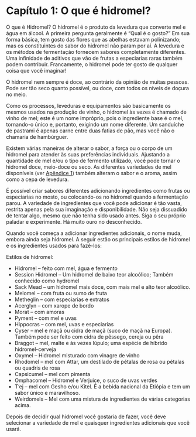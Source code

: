 # Capítulo 1: O que é hidromel?

O que é Hidromel? O hidromel é o produto da levedura que converte mel e água em álcool. A primeira pergunta geralmente é “Qual é o gosto?” Em sua forma básica, tem gosto das flores que as abelhas estavam polinizando; mas os constituintes do sabor do hidromel não param por aí. A levedura e os métodos de fermentação fornecem sabores completamente diferentes. Uma infinidade de aditivos que vão de frutas a especiarias raras também podem contribuir. Francamente, o hidromel pode ter gosto de qualquer coisa que você imaginar!

O hidromel nem sempre é doce, ao contrário da opinião de muitas pessoas. Pode ser tão seco quanto possível, ou doce, com todos os níveis de doçura no meio.

Como os processos, leveduras e equipamentos são basicamente os mesmos usados na produção de vinho, o hidromel às vezes é chamado de vinho de mel; este é um nome impróprio, pois o ingrediente base é o mel, tornando-o único e, portanto, exigindo um nome diferente. Um sanduíche de pastrami é apenas carne entre duas fatias de pão, mas você não o chamaria de hambúrguer.

Existem várias maneiras de alterar o sabor, a força ou o corpo de um hidromel para atender às suas preferências individuais. Ajustando a quantidade de mel e/ou o tipo de fermento utilizado, você pode tornar o hidromel doce, meio-doce ou seco. As diferentes variedades de mel disponíveis (ver [Apêndice 1](../appendix/1-honey-varietals.md)) também alteram o sabor e o aroma, assim como a cepa de levedura.

É possível criar sabores diferentes adicionando ingredientes como frutas ou especiarias no mosto, ou colocando-os no hidromel quando a fermentação parou. A variedade de ingredientes que você pode adicionar é tão vasta, restrita apenas pela sua imaginação e disponibilidade. Não seja dissuadido de tentar algo, mesmo que não tenha sido usado antes. Siga o seu próprio paladar e experimente. Há muito ouro no desconhecido.

Quando você começa a adicionar ingredientes adicionais, o nome muda, embora ainda seja hidromel. A seguir estão os principais estilos de hidromel e os ingredientes usados para fazê-los:

Estilos de hidromel:

- Hidromel – feito com mel, água e fermento
- Session Hidromel – Um hidromel de baixo teor alcoólico; Também conhecido como hydromel
- Sack Mead – um hidromel mais doce, com mais mel e alto teor alcoólico.
- Melomel – com fruta ou sumo de fruta
- Metheglin – com especiarias e extratos
- Acerglyn – com xarope de bordo
- Morat – com amoras
- Pyment – com mel e uvas
- Hippocras – com mel, uvas e especiarias
- Cyser – mel e maçã ou cidra de maçã (suco de maçã na Europa). Também pode ser feito com cidra de pêssego, cereja ou pêra
- Braggot – mel, malte e às vezes lúpulo; uma espécie de híbrido hidromel-cerveja
- Oxymel – Hidromel misturado com vinagre de vinho
- Rhodomel – mel com Attar, um destilado de pétalas de rosa ou pétalas ou quadris de rosa
- Capsicumel – mel com pimenta
- Omphacomel – Hidromel e Verjuice, o suco de uvas verdes
- T’ej – mel com Gesho e/ou Kitel. É a bebida nacional da Etiópia e tem um sabor único e maravilhoso.
- Weirdomels – Mel com uma mistura de ingredientes de várias categorias acima.

Depois de decidir qual hidromel você gostaria de fazer, você deve selecionar a variedade de mel e quaisquer ingredientes adicionais que você usará.